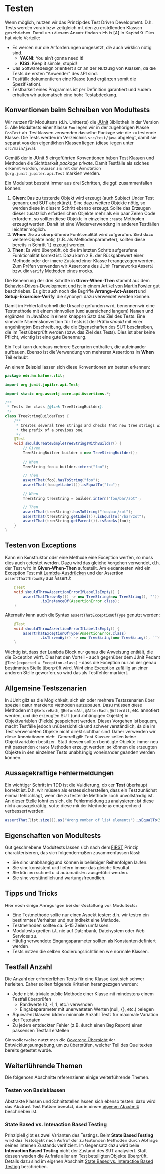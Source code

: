 # Testen

Wenn möglich, nutzen wir das Prinzip des Test Driven Development. D.h. Tests werden vorab bzw. zeitgleich mit
den zu erstellenden Klassen geschrieben. Details zu diesem Ansatz finden sich in [4] in Kapitel 9. Dies hat viele
Vorteile:
- Es werden nur die Anforderungen umgesetzt, die auch wirklich nötig sind.
    - **YAGNI**: You ain‘t gonna need it!
    - **KISS**: Keep it simple, stupid!
- Das Softwaredesign orientiert sich an der Nutzung von Klassen, da die Tests die ersten "Anwender" des API sind.
- Testfälle dokumentieren eine Klasse (und ergänzen somit die Spezifikation).
- Testbarkeit eines Programms ist per Definition garantiert und zudem erhalten wir automatisch eine hohe Testabdeckung.

## Konventionen beim Schreiben von Modultests

Wir nutzen für Modultests (d.h. Unittests) die [JUnit](https://junit.org/) Bibliothek in der Version 5. Alle Modultests 
einer Klasse `Foo` legen wir in der zugehörigen Klasse `FooTest` ab. Testklassen verwenden dasselbe Package wie die zu 
testende Klasse. Die Tests werden im Verzeichnis `src/test/java` abgelegt, damit sie separat von den eigentlichen 
Klassen liegen (diese liegen unter `src/main/java`). 

Gemäß der in JUnit 5 eingeführten Konventionen haben Test Klassen und Methoden die Sichtbarkeit *package private*. 
Damit Testfälle als solches erkannt werden, müssen sie mit der Annotation `@org.junit.jupiter.api.Test` markiert werden.

Ein Modultest besteht immer aus drei Schritten, die ggf. zusammenfallen können:

1. **Given**: Das zu testende Objekt wird erzeugt (auch Subject Under Test genannt und SUT abgekürzt). Sind dazu weitere Objekte nötig, 
so werden diese in diesem Schritt ebenso erzeugt. Sollte das Erzeugen dieser zusätzlich erforderlichen Objekte mehr
als ein paar Zeilen Code erfordern, so sollten diese Objekte in einzelnen `create` Methoden erzeugt werden. Damit
ist eine Wiederverwendung in anderen Testfällen leichter möglich.
2. **When**: Die zu überprüfende Funktionalität wird aufgerufen. Sind dazu weitere Objekte nötig (z.B. als Methodenparameter),
sollten diese bereits in Schritt 1.) erzeugt werden.
3. **Then**: Es wird überprüft, ob die im letzten Schritt aufgerufene Funktionalität korrekt ist. Dazu kann z.B. der
Rückgabewert einer Methode oder der innere Zustand einer Klasse herangezogen werden. Zum Prüfen verwenden wir Assertions
des JUnit Frameworks [AssertJ](https://assertj.github.io/doc/) bzw. 
die `verify` Methoden eines mocks. 

Die Benennung der drei Schritte in **Given-When-Then** stammt aus dem 
[Behavior-Driven-Development](https://dannorth.net/introducing-bdd/) und ist in einem 
[Artikel von Martin Fowler](https://martinfowler.com/bliki/GivenWhenThen.html) gut beschrieben. 
Es gibt auch noch die Begriffe **Arrange-Act-Assert** und **Setup-Excercise-Verify**, die synonym dazu verwendet 
werden können.

Damit im Fehlerfall schnell die Ursache gefunden wird, benennen wir eine Testmethode mit einem sinnvollen 
(und ausreichend langem) Namen
und ergänzen im JavaDoc in einem knappen Satz das Ziel des Tests. Eine sinnvolle Namenskonvention für Tests ist der 
Präfix *should* mit einer angehängten Beschreibung, die die Eigenschaften des SUT beschreiben, die im Test überprüft werden 
(bzw. das Ziel des Tests). Dies ist aber keine Pflicht, wichtig ist eine gute Benennung.

Ein Test kann durchaus mehrere Szenarien enthalten, die aufeinander aufbauen. Ebenso ist die Verwendung von mehreren 
Assertions im **When** Teil erlaubt. 

An einem Beispiel lassen sich diese Konventionen am besten erkennen:
```java
package edu.hm.hafner.util;

import org.junit.jupiter.api.Test;

import static org.assertj.core.api.Assertions.*;

/**
 * Tests the class {@link TreeStringBuilder}.
 */
class TreeStringBuilderTest {
    /** 
     * Creates several tree strings and checks that new tree strings will use 
     * the prefix of a previous one. 
     */
    @Test
    void shouldCreateSimpleTreeStringsWithBuilder() {
        // Given
        TreeStringBuilder builder = new TreeStringBuilder();
        
        // When
        TreeString foo = builder.intern("foo");
        
        // Then
        assertThat(foo).hasToString("foo");
        assertThat(foo.getLabel()).isEqualTo("foo");

        // When
        TreeString treeString = builder.intern("foo/bar/zot");

        // Then
        assertThat(treeString).hasToString("foo/bar/zot");
        assertThat(treeString.getLabel()).isEqualTo("/bar/zot");
        assertThat(treeString.getParent()).isSameAs(foo);
    }
}
```

## Testen von Exceptions

Kann ein Konstruktor oder eine Methode eine Exception werfen, so muss dies auch getestet werden. Dazu wird das gleiche
Vorgehen verwendet, d.h. der Test wird in **Given-When-Then** aufgeteilt. Am elegantesten wird ein Exception
Test mit [Lambda-Ausdrücken](http://www.oracle.com/webfolder/technetwork/tutorials/obe/java/Lambda-QuickStart/index.html) 
und der Assertion `assertThatThrownBy` aus AssertJ:
 
```java
    @Test
    void shouldThrowAssertionErrorIfLabelIsEmpty() {
        assertThatThrownBy(() -> new TreeString(new TreeString(), ""))
                .isInstanceOf(AssertionError.class);
    }
``` 

Alternativ kann auch die Syntax `assertThatExceptionOfType` genutzt werden:

```java
    @Test
    void shouldThrowAssertionErrorIfLabelIsEmpty() {
        assertThatExceptionOfType(AssertionError.class)
                .isThrownBy(() -> new TreeString(new TreeString(), ""));
    }
``` 

Wichtig ist, dass der Lambda Block nur genau die Anweisung enthält, die die Exception wirft. Dies hat den Vorteil -
auch gegenüber dem JUnit Pedant `@Test(expected = Exception.class)` - dass die Exception nur an der genau bestimmten
 Stelle überprüft wird. Wird eine Exception zufällig an einer anderen Stelle geworfen, so wird das als Testfehler
  markiert.

## Allgemeine Testszenarien

In JUnit gibt es die Möglichkeit, sich ein oder mehrere Testszenarien über speziell dafür markierte Methoden aufzubauen.
Dazu müssen diese Methoden mit `@BeforeEach`, `@BeforeAll`, `@AfterEach`, `@AfterAll`, etc. annotiert werden, und die 
erzeugten SUT (und abhängigen Objekte) in Objektvariablen (Fields) gespeichert werden. Dieses Vorgehen ist bequem, 
macht Testfälle jedoch unübersichtlich und schwer verständlich, da die im Test verwendeten Objekte nicht direkt sichtbar sind. 
Daher verwenden wir diese Annotationen nicht. Generell gilt: Test Klassen sollen keine Objektvariablen besitzen. Statt 
dessen sollten benötigte Objekte immer neu mit passenden `create` Methoden erzeugt werden: so können die erzeugten 
Objekte in den einzelnen Tests unabhängig voneinander geändert werden können.

## Aussagekräftige Fehlermeldungen

Ein wichtiger Schritt im TDD ist die Validierung, ob der **Test** überhaupt korrekt ist. D.h. wir müssen als erstes 
sicherstellen, dass ein Test zunächst einmal fehlschlägt, wenn die zu testende Methode noch unvollständig ist. 
An dieser Stelle lohnt es sich, die Fehlermeldung zu analysieren: ist diese nicht aussagekräftig, 
sollte diese mit der Methode `as` entsprechend verbessert werden: 

```java
assertThat(list.size()).as("Wrong number of list elements").isEqualTo(5);
```   

## Eigenschaften von Modultests

Gut geschriebene Modultests lassen sich nach dem [FIRST](https://pragprog.com/magazines/2012-01/unit-tests-are-first)
Prinzip charakterisieren, das sich folgendermaßen zusammenfassen lässt:
- Sie sind unabhängig und können in beliebiger Reihenfolgen laufen.
- Sie sind konsistent und liefern immer das gleiche Resultat.
- Sie können schnell und automatisiert ausgeführt werden.
- Sie sind verständlich und wartungsfreundlich.

## Tipps und Tricks

Hier noch einige Anregungen bei der Gestaltung von Modultests:
- Eine Testmethode sollte nur einen Aspekt testen: d.h. wir testen ein bestimmtes Verhalten und nur indirekt eine Methode.
- Testmethoden sollten ca. 5-15 Zeilen umfassen.
- Modultests greifen i.A. nie auf Datenbank, Dateisystem oder Web Services zu.
- Häufig verwendete Eingangsparameter sollten als Konstanten definiert werden. 
- Tests nutzen die selben Kodierungsrichtlinien wie normale Klassen.

## Testfall Anzahl

Die Anzahl der erforderlichen Tests für eine Klasse lässt sich schwer herleiten. Daher sollten folgende Kriterien
herangezogen werden:
- Jede nicht-triviale public Methode einer Klasse mit mindestens einem Testfall überprüfen
  - Randwerte (0, -1, 1, etc.) verwenden
  - Eingabeparameter mit unerwarteten Werten (null, {}, etc.) belegen
- Äquivalenzklassen bilden: minimale Anzahl Tests für maximale Variation der Testdaten
- Zu jedem entdeckten Fehler (z.B. durch einen Bug Report) einen passenden Testfall erstellen

Sinnvollerweise nutzt man die [Coverage Übersicht](https://www.jetbrains.com/idea/help/code-coverage.html) 
der Entwicklungsumgebung, um zu überprüfen, welcher Teil des Quelltextes bereits getestet wurde.

## Weiterführende Themen

Die folgenden Abschnitte referenzieren einige weiterführende Themen.
 
### Testen von Basisklassen

Abstrakte Klassen und Schnittstellen lassen sich ebenso testen: dazu wird das 
Abstract Test Pattern benutzt, das in einem [eigenen Abschnitt](Abstract-Test-Pattern.md) beschrieben ist.

### State Based vs. Interaction Based Testing

Prinzipiell gibt es zwei Varianten des Testings. Beim **State Based Testing** wird das Testobjekt nach Aufruf der zu 
testenden Methoden durch Abfrage seines internen Zustands verifiziert. Im Gegensatz dazu wird beim 
**Interaction Based Testing** nicht der Zustand des SUT analysiert. Statt dessen werden die Aufrufe aller am Test 
beteiligten Objekte überprüft. Details dazu sind im eigenen Abschnitt
[State Based vs. Interaction Based Testing](State-Based-Vs-Interaction-Based.md) beschrieben.
